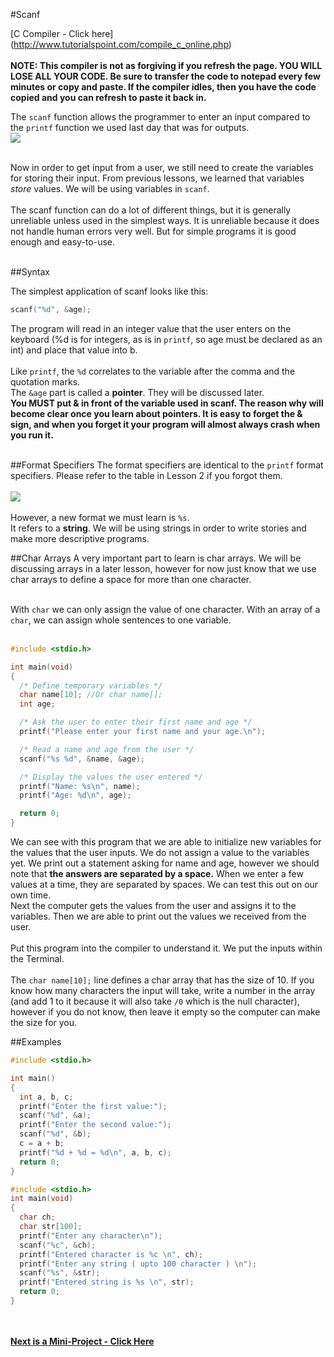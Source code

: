 #Scanf

[C Compiler - Click here] (http://www.tutorialspoint.com/compile_c_online.php)<br><br>
__NOTE: This compiler is not as forgiving if you refresh the page. YOU WILL LOSE ALL YOUR CODE. Be sure to transfer the code to notepad every few minutes or copy and paste. If the compiler idles, then you have the code copied and you can refresh to paste it back in.__

The ```scanf``` function allows the programmer to enter an input compared to the ```printf``` function we used last day that was for outputs.<br>
<img src = "http://www.cprogrammingexpert.com/images/scanf.gif"><br><br>

Now in order to get input from a user, we still need to create the variables for storing their input. From previous lessons, we learned that variables _store_ values. We will be using variables in ```scanf```. 
<br><br>
The scanf function can do a lot of different things, but it is generally unreliable unless used in the simplest ways. It is unreliable because it does not handle human errors very well. But for simple programs it is good enough and easy-to-use.<br><br>

##Syntax

The simplest application of scanf looks like this:
```c
scanf("%d", &age);
```
The program will read in an integer value that the user enters on the keyboard (%d is for integers, as is in ```printf```, so age must be declared as an int) and place that value into b. <br><br>
Like ```printf```, the ```%d``` correlates to the variable after the comma and the quotation marks.<br>
The ```&age``` part is called a __pointer__. They will be discussed later. <br>
__You MUST put & in front of the variable used in scanf. The reason why will become clear once you learn about pointers. It is easy to forget the & sign, and when you forget it your program will almost always crash when you run it.__
<br><br>

##Format Specifiers
The format specifiers are identical to the ```printf``` format specifiers. Please refer to the table in Lesson 2 if you forgot them.<br><br>
<img src = "http://i.imgur.com/vvBNBpa.jpg"><br><br>
However, a new format we must learn is ```%s```. <br>
It refers to a __string__. We will be using strings in order to write stories and make more descriptive programs.

##Char Arrays
A very important part to learn is char arrays. We will be discussing arrays in a later lesson, however for now just know that we use char arrays to define a space for more than one character.<br><br>

With ```char``` we can only assign the value of one character. With an array of a ```char```, we can assign whole sentences to one variable. <br><br>

```c
#include <stdio.h>

int main(void)
{
  /* Define temporary variables */
  char name[10]; //Or char name[];
  int age;

  /* Ask the user to enter their first name and age */
  printf("Please enter your first name and your age.\n");

  /* Read a name and age from the user */
  scanf("%s %d", &name, &age);

  /* Display the values the user entered */
  printf("Name: %s\n", name);
  printf("Age: %d\n", age);

  return 0;
}
```
We can see with this program that we are able to initialize new variables for the values that the user inputs. We do not assign a value to the variables yet. We print out a statement asking for name and age, however we should note that __the answers are separated by a space.__ When we enter a few values at a time, they are separated by spaces. We can test this out on our own time.<br>
Next the computer gets the values from the user and assigns it to the variables. Then we are able to print out the values we received from the user.
<br><br>
Put this program into the compiler to understand it. We put the inputs within the Terminal.
<br><br>
The ```char name[10];``` line defines a char array that has the size of 10. If you know how many characters the input will take, write a number in the array (and add 1 to it because it will also take ```/0``` which is the null character), however if you do not know, then leave it empty so the computer can make the size for you.

##Examples
```c
#include <stdio.h>

int main()
{
  int a, b, c;
  printf("Enter the first value:");
  scanf("%d", &a);
  printf("Enter the second value:");
  scanf("%d", &b);
  c = a + b;
  printf("%d + %d = %d\n", a, b, c);
  return 0;
}
```

```c
#include <stdio.h>
int main(void)
{
  char ch;
  char str[100];
  printf("Enter any character\n");
  scanf("%c", &ch);
  printf("Entered character is %c \n", ch);
  printf("Enter any string ( upto 100 character ) \n");
  scanf("%s", &str);
  printf("Entered string is %s \n", str);
  return 0;
}           
```

<br><br>
__[Next is a Mini-Project - Click Here](https://github.com/burnabysouthprogramming/Lessons/blob/master/Lesson-3/3c.%20Mad%20Libs%20Mini-Project.md)__
